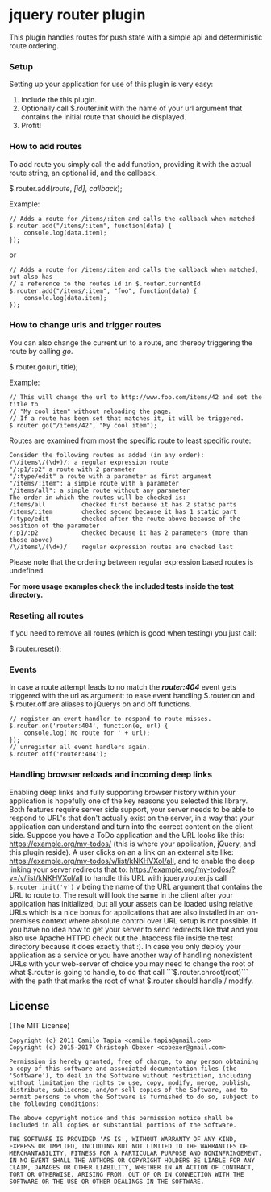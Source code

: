 # jquery router plugin
This plugin handles routes for push state with a simple api and deterministic route ordering.

### Setup
Setting up your application for use of this plugin is very easy:
1) Include the this plugin.
2) Optionally call $.router.init with the name of your url argument that contains the initial route that should be displayed.
3) Profit!

### How to add routes
To add route you simply call the add function, providing it with the actual route string, an optional id, and the callback.

$.router.add(*route*, *[id]*, *callback*);

Example:

	// Adds a route for /items/:item and calls the callback when matched
	$.router.add("/items/:item", function(data) {
		console.log(data.item);
	});

or

	// Adds a route for /items/:item and calls the callback when matched, but also has
	// a reference to the routes id in $.router.currentId
	$.router.add("/items/:item", "foo", function(data) {
		console.log(data.item);
	});

### How to change urls and trigger routes
You can also change the current url to a route, and thereby triggering the route by calling *go*.

$.router.go(url, title);

Example:

	// This will change the url to http://www.foo.com/items/42 and set the title to
	// "My cool item" without reloading the page.
	// If a route has been set that matches it, it will be triggered.
	$.router.go("/items/42", "My cool item");

Routes are examined from most the specific route to least specific route:

	Consider the following routes as added (in any order):
	/\/items\/(\d+)/: a regular expression route
	"/:p1/:p2" a route with 2 parameter
	"/:type/edit" a route with a parameter as first argument
	"/items/:item": a simple route with a parameter
	"/items/all": a simple route without any parameter
	The order in which the routes will be checked is:
	/items/all			checked first because it has 2 static parts
	/items/:item		checked second because it has 1 static part
	/:type/edit			checked after the route above because of the position of the parameter
	/:p1/:p2			checked because it has 2 parameters (more than those above)
	/\/items\/(\d+)/	regular expression routes are checked last

Please note that the ordering between regular expression based routes is undefined.

__For more usage examples check the included tests inside the test directory.__

### Reseting all routes
If you need to remove all routes (which is good when testing) you just call:

$.router.reset();

### Events
In case a route attempt leads to no match the ___router:404___ event gets triggered with the url as argument:
to ease event handling $.router.on and $.router.off are aliases to jQuerys on and off functions.

	// register an event handler to respond to route misses.
	$.router.on('router:404', function(e, url) {
		console.log('No route for ' + url);
	});
	// unregister all event handlers again.
	$.router.off('router:404');

### Handling browser reloads and incoming deep links
Enabling deep links and fully supporting browser history within your application is hopefully one of the key reasons you selected this library.
Both features require server side support, your server needs to be able to respond to URL's that don't actually exist on the server, in a way
that your application can understand and turn into the correct content on the client side.
Suppose you have a ToDo application and the URL looks like this: https://example.org/my-todos/ (this is where your application, jQuery, and this plugin reside).
A user clicks on an a link on an external site like: https://example.org/my-todos/v/list/kNKHVXol/all, and to enable the deep linking your server redirects that to:
https://example.org/my-todos/?v=/v/list/kNKHVXol/all to handle this URL with jquery.router.js call ```$.router.init('v')``` v being the name of the URL argument
that contains the URL to route to. The result will look the same in the client after your application has initialized, but all your assets can be loaded using relative
URLs which is a nice bonus for applications that are also installed in an on-premises context where absolute control over URL setup is not possible.
If you have no idea how to get your server to send redirects like that and you also use Apache HTTPD check out the .htaccess file inside the test directory
because it does exactly that :).
In case you only deploy your application as a service or you have another way of handling nonexistent URLs with your web-server of choice you may need to change the root
of what $.router is going to handle, to do that call ```$.router.chroot(root)``` with the path that marks the root of what $.router should handle / modify.

## License
(The MIT License)

	Copyright (c) 2011 Camilo Tapia <camilo.tapia@gmail.com>
	Copyright (c) 2015-2017 Christoph Obexer <cobexer@gmail.com>

	Permission is hereby granted, free of charge, to any person obtaining
	a copy of this software and associated documentation files (the
	'Software'), to deal in the Software without restriction, including
	without limitation the rights to use, copy, modify, merge, publish,
	distribute, sublicense, and/or sell copies of the Software, and to
	permit persons to whom the Software is furnished to do so, subject to
	the following conditions:

	The above copyright notice and this permission notice shall be
	included in all copies or substantial portions of the Software.

	THE SOFTWARE IS PROVIDED 'AS IS', WITHOUT WARRANTY OF ANY KIND,
	EXPRESS OR IMPLIED, INCLUDING BUT NOT LIMITED TO THE WARRANTIES OF
	MERCHANTABILITY, FITNESS FOR A PARTICULAR PURPOSE AND NONINFRINGEMENT.
	IN NO EVENT SHALL THE AUTHORS OR COPYRIGHT HOLDERS BE LIABLE FOR ANY
	CLAIM, DAMAGES OR OTHER LIABILITY, WHETHER IN AN ACTION OF CONTRACT,
	TORT OR OTHERWISE, ARISING FROM, OUT OF OR IN CONNECTION WITH THE
	SOFTWARE OR THE USE OR OTHER DEALINGS IN THE SOFTWARE.
